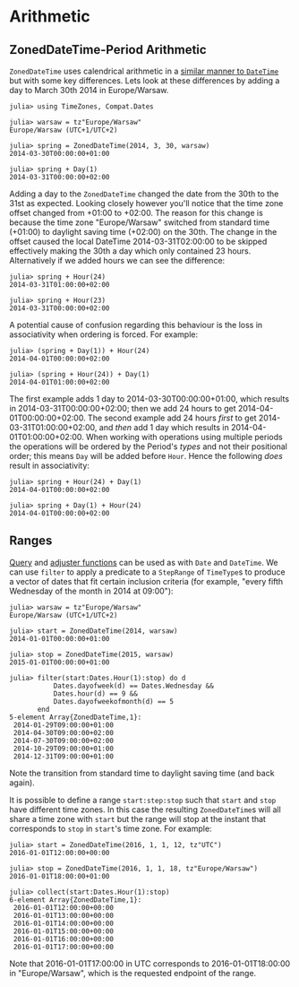 # Arithmetic

## ZonedDateTime-Period Arithmetic

`ZonedDateTime` uses calendrical arithmetic in a [similar manner to `DateTime`](https://docs.julialang.org/en/stable/stdlib/Dates/#TimeType-Period-Arithmetic-1) but with some key differences. Lets look at these differences by adding a day to March 30th 2014 in Europe/Warsaw.

```jldoctest spring
julia> using TimeZones, Compat.Dates

julia> warsaw = tz"Europe/Warsaw"
Europe/Warsaw (UTC+1/UTC+2)

julia> spring = ZonedDateTime(2014, 3, 30, warsaw)
2014-03-30T00:00:00+01:00

julia> spring + Day(1)
2014-03-31T00:00:00+02:00
```

Adding a day to the `ZonedDateTime` changed the date from the 30th to the 31st as expected. Looking closely however you'll notice that the time zone offset changed from +01:00 to +02:00. The reason for this change is because the time zone "Europe/Warsaw" switched from standard time (+01:00) to daylight saving time (+02:00) on the 30th. The change in the offset caused the local DateTime 2014-03-31T02:00:00 to be skipped effectively making the 30th a day which only contained 23 hours. Alternatively if we added hours we can see the difference:

```jldoctest spring
julia> spring + Hour(24)
2014-03-31T01:00:00+02:00

julia> spring + Hour(23)
2014-03-31T00:00:00+02:00
```

A potential cause of confusion regarding this behaviour is the loss in associativity when ordering is forced. For example:

```jldoctest spring
julia> (spring + Day(1)) + Hour(24)
2014-04-01T00:00:00+02:00

julia> (spring + Hour(24)) + Day(1)
2014-04-01T01:00:00+02:00
```

The first example adds 1 day to 2014-03-30T00:00:00+01:00, which results in 2014-03-31T00:00:00+02:00; then we add 24 hours to get 2014-04-01T00:00:00+02:00. The second example add 24 hours *first* to get 2014-03-31T01:00:00+02:00, and *then* add 1 day which results in 2014-04-01T01:00:00+02:00. When working with operations using multiple periods the operations will be ordered by the Period's *types* and not their positional order; this means `Day` will be added before `Hour`. Hence the following *does* result in associativity:

```jldoctest spring
julia> spring + Hour(24) + Day(1)
2014-04-01T00:00:00+02:00

julia> spring + Day(1) + Hour(24)
2014-04-01T00:00:00+02:00
```

## Ranges

[Query](https://docs.julialang.org/en/stable/stdlib/Dates/#Query-Functions-1) and [adjuster functions](https://docs.julialang.org/en/stable/stdlib/Dates/#Adjuster-Functions-1) can be used as with `Date` and `DateTime`.
We can use `filter` to apply a predicate to a `StepRange` of `TimeType`s to produce a vector of dates that fit certain inclusion criteria (for example, "every fifth Wednesday of the month in 2014 at 09:00"):

```jldoctest spring
julia> warsaw = tz"Europe/Warsaw"
Europe/Warsaw (UTC+1/UTC+2)

julia> start = ZonedDateTime(2014, warsaw)
2014-01-01T00:00:00+01:00

julia> stop = ZonedDateTime(2015, warsaw)
2015-01-01T00:00:00+01:00

julia> filter(start:Dates.Hour(1):stop) do d
           Dates.dayofweek(d) == Dates.Wednesday &&
           Dates.hour(d) == 9 &&
           Dates.dayofweekofmonth(d) == 5
       end
5-element Array{ZonedDateTime,1}:
 2014-01-29T09:00:00+01:00
 2014-04-30T09:00:00+02:00
 2014-07-30T09:00:00+02:00
 2014-10-29T09:00:00+01:00
 2014-12-31T09:00:00+01:00
```

Note the transition from standard time to daylight saving time (and back again).

It is possible to define a range `start:step:stop` such that `start` and `stop` have different time zones. In this case the resulting `ZonedDateTime`s will all share a time zone with `start` but the range will stop at the instant that corresponds to `stop` in `start`'s time zone. For example:

```jldoctest spring
julia> start = ZonedDateTime(2016, 1, 1, 12, tz"UTC")
2016-01-01T12:00:00+00:00

julia> stop = ZonedDateTime(2016, 1, 1, 18, tz"Europe/Warsaw")
2016-01-01T18:00:00+01:00

julia> collect(start:Dates.Hour(1):stop)
6-element Array{ZonedDateTime,1}:
 2016-01-01T12:00:00+00:00
 2016-01-01T13:00:00+00:00
 2016-01-01T14:00:00+00:00
 2016-01-01T15:00:00+00:00
 2016-01-01T16:00:00+00:00
 2016-01-01T17:00:00+00:00
```

Note that 2016-01-01T17:00:00 in UTC corresponds to 2016-01-01T18:00:00 in "Europe/Warsaw", which is the requested endpoint of the range.
